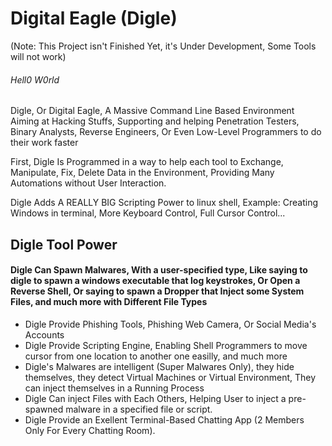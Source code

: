 <h1> Digital Eagle (Digle) </h1> (Note: This Project isn't Finished Yet, it's Under Development, Some Tools will not work)
<h6> Hell0 W0rld </h6>
Digle, Or Digital Eagle, A Massive Command Line Based Environment Aiming at Hacking Stuffs, Supporting and helping Penetration Testers, Binary Analysts, Reverse Engineers, Or Even Low-Level Programmers to do their work faster

First, Digle Is Programmed in a way to help each tool to Exchange, Manipulate, Fix, Delete Data in the Environment, Providing Many Automations without User Interaction.

Digle Adds A REALLY BIG Scripting Power to linux shell, Example: Creating Windows in terminal, More Keyboard Control, Full Cursor Control...

<h2>Digle Tool Power</h2>
<h4> Digle Can Spawn Malwares, With a user-specified type, Like saying to digle to spawn a windows executable that log keystrokes, Or Open a Reverse Shell, Or saying to spawn a Dropper that Inject some System Files, and much more with Different File Types</h4>
<ul>
<li> Digle Provide Phishing Tools, Phishing Web Camera, Or Social Media's Accounts</li>
<li> Digle Provide Scripting Engine, Enabling Shell Programmers to move cursor from one location to another one easilly, and much more </li>
<li> Digle's Malwares are intelligent (Super Malwares Only), they hide themselves, they detect Virtual Machines or Virtual Environment, They can inject themselves in a Running Process</li>
<li> Digle Can inject Files with Each Others, Helping User to inject a pre-spawned malware in a specified file or script.</li>
<li> Digle Provide an Exellent Terminal-Based Chatting App (2 Members Only For Every Chatting Room).</li>
</ul>
